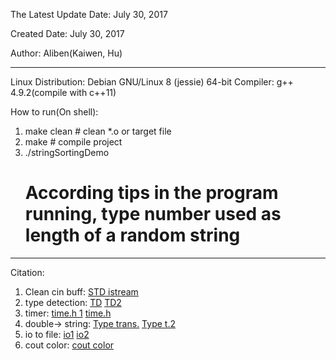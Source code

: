 The Latest Update Date: July 30, 2017

Created Date: July 30, 2017

Author: Aliben(Kaiwen, Hu)

----------------------------
Linux Distribution: Debian GNU/Linux 8 (jessie) 64-bit
Compiler: g++ 4.9.2(compile with c++11)

How to run(On shell):
1. make clean # clean \*.o or target file
2. make # compile project
3. ./stringSortingDemo
	# According tips in the program running, type number used as length of a random string
----------------------------

Citation:

1. Clean cin buff: [STD istream](http://blog.csdn.net/zhao708981169/article/details/36392681)
2. type detection: [TD](http://blog.csdn.net/suxinpingtao51/article/details/8166617) [TD2](https://zhidao.baidu.com/question/621015879472525572.html)
3. timer: [time.h 1](http://blog.csdn.net/jacky_chenjp/article/details/52903966) [time.h](http://www.jb51.net/article/90440.html)
4. double-> string: [Type trans.](http://blog.csdn.net/jayandchuxu/article/details/70215144) [Type t.2](http://blog.csdn.net/chavo0/article/details/51038397)
5. io to file: [io1](http://blog.csdn.net/kingstar158/article/details/6859379) [io2](http://www.cnblogs.com/VVingerfly/p/4435898.html)
6. cout color: [cout color](http://blog.chinaunix.net/uid-27105712-id-3271810.html)
